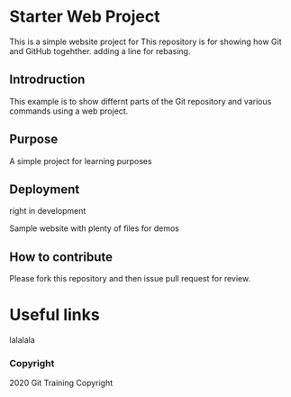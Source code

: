 # Starter Web Project
This is a simple website project for This repository is for showing how Git and GitHub togehther. adding a line for rebasing.

## Introdruction

This example is to show differnt parts of the Git 
repository and various commands using a web project.

## Purpose

A simple project for learning purposes

## Deployment

right in development

Sample website with plenty of files for demos

## How to contribute

Please fork this repository and then issue pull request for review.

# Useful links
lalalala

### Copyright

2020 Git Training Copyright
